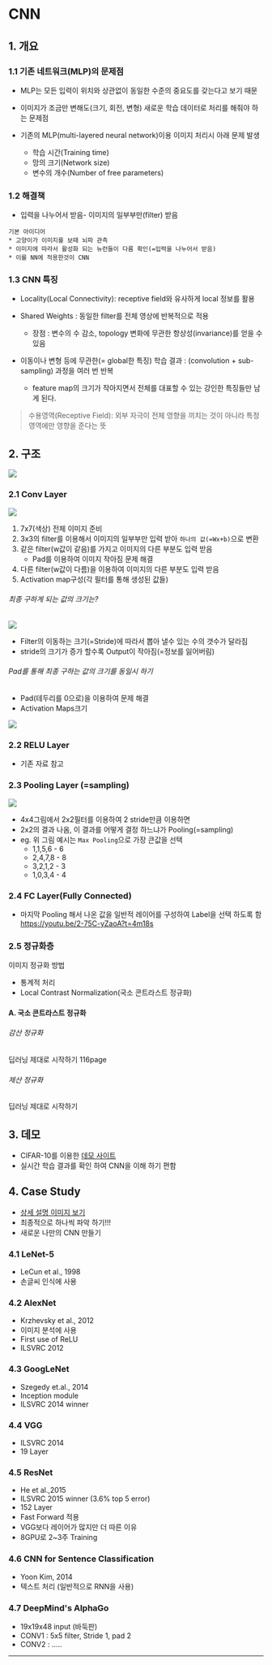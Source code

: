 # CNN 

## 1. 개요 

### 1.1 기존 네트워크(MLP)의 문제점 

- MLP는 모든 입력이 위치와 상관없이 동일한 수준의 중요도를 갖는다고 보기 때문

- 이미지가 조금만 변해도(크기, 회전, 변형) 새로운 학습 데이터로 처리를 해줘야 하는 문제점

- 기존의 MLP(multi-layered neural network)이용 이미지 처리시 아래 문제 발생 
    - 학습 시간(Training time)
    - 망의 크기(Network size)
    - 변수의 개수(Number of free parameters)

### 1.2 해결책 

* 입력을 나누어서 받음- 이미지의 일부부만(filter) 받음

```
기본 아이디어 
* 고양이가 이미지를 보때 뇌파 관측 
* 이미지에 따라서 활성화 되는 뉴런들이 다름 확인(=입력을 나누어서 받음)
* 이를 NN에 적용한것이 CNN
```


### 1.3 CNN 특징 

- Locality(Local Connectivity): receptive field와 유사하게 local 정보를 활용

- Shared Weights : 동일한 filter를 전체 영상에 반복적으로 적용
    - 장점 : 변수의 수 감소,  topology 변화에 무관한 항상성(invariance)를 얻을 수 있음 

- 이동이나 변형 등에 무관한(= global한 특징) 학습 결과 : (convolution + sub-sampling) 과정을 여러 번 반복 
    - feature map의 크기가 작아지면서 전체를 대표할 수 있는 강인한 특징들만 남게 된다.

>  수용영역(Receptive Field): 외부 자극이 전체 영향을 끼치는 것이 아니라 특정 영역에만 영향을 준다는 뜻



## 2. 구조 
![](/assets/CNN.PNG)

### 2.1 Conv Layer
![](/assets/onenum.png)
1. 7x7(색상) 전체 이미지 준비 
2. 3x3의 filter를 이용해서 이미지의 일부부만 입력 받아 `하나의 값(=Wx+b)`으로 변환
3. 같은 filter(w값이 같음)를 가지고 이미지의 다른 부분도 입력 받음
    * Pad를 이용하여 이미지 작아짐 문제 해결 
4. 다른 filter(w값이 다름)을 이용하여 이미지의 다른 부분도 입력 받음
5. Activation map구성(각 필터를 통해 생성된 값들)

###### 최종 구하게 되는 값의 크기는?
![](/assets/stride.PNG)
* Filter의 이동하는 크기(=Stride)에 따라서 뽑아 낼수 있는 수의 갯수가 달라짐 
* stride의 크기가 증가 할수록 Output이 작아짐(=정보를 잃어버림)

###### Pad를 통해 최종 구하는 값의 크기를 동일시 하기
* Pad(테두리를 0으로)을 이용하여 문제 해결 
* Activation Maps크기 

![](/assets/pad.PNG)

### 2.2 RELU Layer
* 기존 자료 참고 

### 2.3 Pooling Layer (=sampling)
![](/assets/maxpooling.PNG)
* 4x4그림에서 2x2필터를 이용하여 2 stride만큼 이용하면
* 2x2의 결과 나옴, 이 결과를 어떻게 결정 하느냐가 Pooling(=sampling)
* eg. 위 그림 예시는 `Max Pooling`으로 가장 큰값을 선택 
    * 1,1,5,6 - 6
    * 2,4,7,8 - 8
    * 3,2,1,2 - 3
    * 1,0,3,4 - 4 

### 2.4 FC Layer(Fully Connected) 
* 마지막 Pooling 해서 나온 값을 일반적 레이어를 구성하여 Label을 선택 하도록 함 
https://youtu.be/2-75C-yZaoA?t=4m18s


### 2.5 정규화층
이미지 정규화 방법 
* 통계적 처리
* Local Contrast Normalization(국소 콘트라스트 정규화)

#### A. 국소 콘트라스트 정규화 
###### 감산 정규화 
딥러닝 제대로 시작하기 116page

###### 제산 정규화 
딥러닝 제대로 시작하기 

## 3. 데모 
* CIFAR-10를 이용한 [데모 사이트](http://cs.stanford.edu/people/karpathy/convnetjs/demo/cifar10.html) 
* 실시간 학습 결과를 확인 하여 CNN을 이해 하기 편함 

## 4. Case Study 
* [상세 설명 이미지 보기](https://youtu.be/KbNbWTnlYXs?list=PLlMkM4tgfjnLSOjrEJN31gZATbcj_MpUm)
* 최종적으로 하나씩 파악 하기!!! 
* 새로운 나만의 CNN 만들기 

### 4.1 LeNet-5
* LeCun et al., 1998
* 손글씨 인식에 사용 

### 4.2 AlexNet  
* Krzhevsky et al., 2012
* 이미지 분석에 사용
* First use of ReLU
* ILSVRC 2012

### 4.3 GoogLeNet
* Szegedy et.al., 2014
* Inception module
* ILSVRC 2014 winner

### 4.4 VGG
* ILSVRC 2014
* 19 Layer

### 4.5 ResNet
* He et al.,2015
* ILSVRC 2015 winner (3.6% top 5 error)
* 152 Layer
* Fast Forward 적용
 * VGG보다 레이어가 많지만 더 따른 이유 
 * 8GPU로 2~3주 Training

### 4.6 CNN for Sentence Classification 
* Yoon Kim, 2014
* 텍스트 처리 (일반적으로 RNN을 사용)

### 4.7 DeepMind's AlphaGo
* 19x19x48 input (바둑판)
* CONV1 : 5x5 filter, Stride 1, pad 2
* CONV2 : .....


--- 

